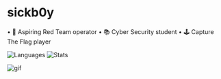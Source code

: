 # sickb0y

• 🥷 Aspiring Red Team operator • 📚 Cyber Security student • 🕹️ Capture The Flag player

![Languages](https://github-readme-stats.vercel.app/api/top-langs/?username=0xSickb0y&theme=vision-friendly-dark&langs_count=3) ![Stats](https://github-readme-stats.vercel.app/api?username=0xSickb0y&theme=vision-friendly-dark&show_icons=true&hide_border=false&count_private=true) 

![gif](https://github.com/user-attachments/assets/d03d3081-3be9-4509-8b2a-b86f41ed03e7)
